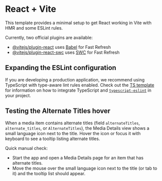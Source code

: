 # React + Vite

This template provides a minimal setup to get React working in Vite with HMR and some ESLint rules.

Currently, two official plugins are available:

- [@vitejs/plugin-react](https://github.com/vitejs/vite-plugin-react/blob/main/packages/plugin-react) uses [Babel](https://babeljs.io/) for Fast Refresh
- [@vitejs/plugin-react-swc](https://github.com/vitejs/vite-plugin-react/blob/main/packages/plugin-react-swc) uses [SWC](https://swc.rs/) for Fast Refresh

## Expanding the ESLint configuration

If you are developing a production application, we recommend using TypeScript with type-aware lint rules enabled. Check out the [TS template](https://github.com/vitejs/vite/tree/main/packages/create-vite/template-react-ts) for information on how to integrate TypeScript and [`typescript-eslint`](https://typescript-eslint.io) in your project.

## Testing the Alternate Titles hover

When a media item contains alternate titles (field `alternateTitles`, `alternate_titles`, or `AlternateTitles`), the Media Details view shows a small language icon next to the title. Hover the icon or focus it with keyboard to see a tooltip listing alternate titles.

Quick manual check:

- Start the app and open a Media Details page for an item that has alternate titles.
- Move the mouse over the small language icon next to the title (or tab to it) and the tooltip list should appear.
